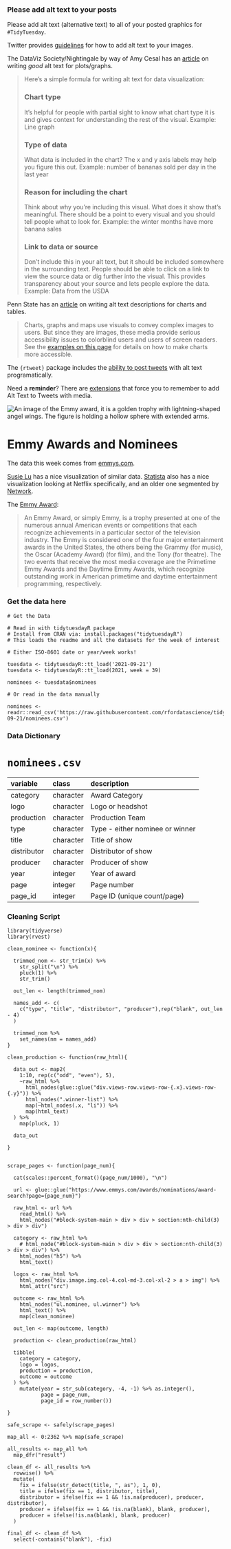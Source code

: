 ### Please add alt text to your posts

Please add alt text (alternative text) to all of your posted graphics for `#TidyTuesday`. 

Twitter provides [guidelines](https://help.twitter.com/en/using-twitter/picture-descriptions) for how to add alt text to your images.

The DataViz Society/Nightingale by way of Amy Cesal has an [article](https://medium.com/nightingale/writing-alt-text-for-data-visualization-2a218ef43f81) on writing _good_ alt text for plots/graphs.

> Here’s a simple formula for writing alt text for data visualization:
> ### Chart type
> It’s helpful for people with partial sight to know what chart type it is and gives context for understanding the rest of the visual.
> Example: Line graph
> ### Type of data
> What data is included in the chart? The x and y axis labels may help you figure this out.
> Example: number of bananas sold per day in the last year
> ### Reason for including the chart
> Think about why you’re including this visual. What does it show that’s meaningful. There should be a point to every visual and you should tell people what to look for.
> Example: the winter months have more banana sales
> ### Link to data or source
> Don’t include this in your alt text, but it should be included somewhere in the surrounding text. People should be able to click on a link to view the source data or dig further into the visual. This provides transparency about your source and lets people explore the data.
> Example: Data from the USDA

Penn State has an [article](https://accessibility.psu.edu/images/charts/) on writing alt text descriptions for charts and tables.

> Charts, graphs and maps use visuals to convey complex images to users. But since they are images, these media provide serious accessibility issues to colorblind users and users of screen readers. See the [examples on this page](https://accessibility.psu.edu/images/charts/) for details on how to make charts more accessible.

The `{rtweet}` package includes the [ability to post tweets](https://docs.ropensci.org/rtweet/reference/post_tweet.html) with alt text programatically.

Need a **reminder**? There are [extensions](https://chrome.google.com/webstore/detail/twitter-required-alt-text/fpjlpckbikddocimpfcgaldjghimjiik/related) that force you to remember to add Alt Text to Tweets with media.

![An image of the Emmy award, it is a golden trophy with lightning-shaped angel wings. The figure is holding a hollow sphere with extended arms.](https://static-wmwm.warnermediacdn.com/styles/story_header_image_1920x1080_cropped/s3/2020-09/Emmy-Awards-Header_0.png?h=920929c4&itok=hQ_EzZel)

# Emmy Awards and Nominees

The data this week comes from [emmys.com](https://www.emmys.com/awards/nominations/award-search).

[Susie Lu](https://www.susielu.com/data-viz/emmy-2017) has a nice visualization of similar data. [Statista](https://www.statista.com/chart/11114/netflixs-nominations-and-wins-at-the-emmys/) also has a nice visualization looking at Netflix specifically, and an older one segmented by [Network](https://www.statista.com/chart/2562/2014-emmy-nominations-by-network/).

The [Emmy Award](https://en.wikipedia.org/wiki/Emmy_Awards): 

> An Emmy Award, or simply Emmy, is a trophy presented at one of the numerous annual American events or competitions that each recognize achievements in a particular sector of the television industry. The Emmy is considered one of the four major entertainment awards in the United States, the others being the Grammy (for music), the Oscar (Academy Award) (for film), and the Tony (for theatre). The two events that receive the most media coverage are the Primetime Emmy Awards and the Daytime Emmy Awards, which recognize outstanding work in American primetime and daytime entertainment programming, respectively.

### Get the data here

```{r}
# Get the Data

# Read in with tidytuesdayR package 
# Install from CRAN via: install.packages("tidytuesdayR")
# This loads the readme and all the datasets for the week of interest

# Either ISO-8601 date or year/week works!

tuesdata <- tidytuesdayR::tt_load('2021-09-21')
tuesdata <- tidytuesdayR::tt_load(2021, week = 39)

nominees <- tuesdata$nominees

# Or read in the data manually

nominees <- readr::read_csv('https://raw.githubusercontent.com/rfordatascience/tidytuesday/master/data/2021/2021-09-21/nominees.csv')

```
### Data Dictionary

# `nominees.csv`

|variable    |class     |description |
|:-----------|:---------|:-----------|
|category    |character | Award Category |
|logo        |character | Logo or headshot |
|production  |character | Production Team |
|type        |character | Type - either nominee or winner |
|title       |character | Title of show |
|distributor |character | Distributor of show |
|producer    |character | Producer of show |
|year        |integer   | Year of award |
|page        |integer   | Page number |
|page_id     |integer   | Page ID (unique count/page) |

### Cleaning Script

```
library(tidyverse)
library(rvest)

clean_nominee <- function(x){
  
  trimmed_nom <- str_trim(x) %>% 
    str_split("\n") %>% 
    pluck(1) %>%
    str_trim()
  
  out_len <- length(trimmed_nom)
  
  names_add <- c(
    c("type", "title", "distributor", "producer"),rep("blank", out_len - 4)
  )
  
  trimmed_nom %>% 
    set_names(nm = names_add)
}

clean_production <- function(raw_html){
  
  data_out <- map2(
    1:10, rep(c("odd", "even"), 5),
    ~raw_html %>% 
      html_nodes(glue::glue("div.views-row.views-row-{.x}.views-row-{.y}")) %>% 
      html_nodes(".winner-list") %>% 
      map(~html_nodes(.x, "li")) %>% 
      map(html_text) 
  ) %>% 
    map(pluck, 1)
  
  data_out
  
}


scrape_pages <- function(page_num){
  
  cat(scales::percent_format()(page_num/1000), "\n")
  
  url <- glue::glue("https://www.emmys.com/awards/nominations/award-search?page={page_num}")
  
  raw_html <- url %>% 
    read_html() %>% 
    html_nodes("#block-system-main > div > div > section:nth-child(3) > div > div")
  
  category <- raw_html %>% 
    # html_node("#block-system-main > div > div > section:nth-child(3) > div > div") %>% 
    html_nodes("h5") %>% 
    html_text()
  
  logos <- raw_html %>% 
    html_nodes("div.image.img.col-4.col-md-3.col-xl-2 > a > img") %>% 
    html_attr("src")
  
  outcome <- raw_html %>% 
    html_nodes("ul.nominee, ul.winner") %>% 
    html_text() %>% 
    map(clean_nominee)
  
  out_len <- map(outcome, length)
  
  production <- clean_production(raw_html)
  
  tibble(
    category = category,
    logo = logos,
    production = production,
    outcome = outcome
  ) %>%
    mutate(year = str_sub(category, -4, -1) %>% as.integer(),
           page = page_num,
           page_id = row_number())
  
}

safe_scrape <- safely(scrape_pages)

map_all <- 0:2362 %>% map(safe_scrape)

all_results <- map_all %>% 
  map_dfr("result") 

clean_df <- all_results %>%
  rowwise() %>% 
  mutate(
    fix = ifelse(str_detect(title, ", as"), 1, 0),
    title = ifelse(fix == 1, distributor, title),
    distributor = ifelse(fix == 1 && !is.na(producer), producer, distributor),
    producer = ifelse(fix == 1 && !is.na(blank), blank, producer),
    producer = ifelse(!is.na(blank), blank, producer)
  ) 

final_df <- clean_df %>% 
  select(-contains("blank"), -fix)
```